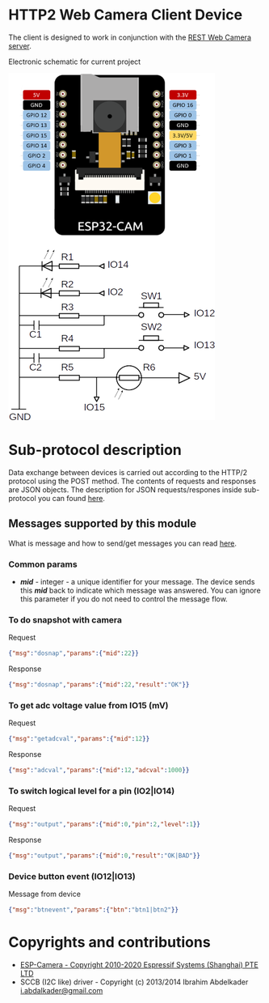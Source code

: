 # HTTP2 Web Camera Client Device
The client is designed to work in conjunction with the [REST Web Camera server](https://github.com/iLya2IK/wcwebcamserver).

Electronic schematic for current project

![alt text](https://github.com/iLya2IK/webcamdevice/blob/main/webcamdevicesample.png?raw=true)

# Sub-protocol description
Data exchange between devices is carried out according to the HTTP/2 protocol using the POST method. The contents of requests and responses are JSON objects. The description for JSON requests/respones inside sub-protocol you can found [here](https://github.com/iLya2IK/wcwebcamserver/wiki).

## Messages supported by this module

What is message and how to send/get messages you can read [here](https://github.com/iLya2IK/wcwebcamserver/wiki).

### Common params

* _**mid**_ - integer - a unique identifier for your message. The device sends this _**mid**_ back to indicate which message was answered. You can ignore this parameter if you do not need to control the message flow.

### To do snapshot with camera

Request

```json
{"msg":"dosnap","params":{"mid":22}}
```

Response

```json
{"msg":"dosnap","params":{"mid":22,"result":"OK"}}
```

### To get adc voltage value from IO15 (mV)

Request

```json
{"msg":"getadcval","params":{"mid":12}}
```

Response

```json
{"msg":"adcval","params":{"mid":12,"adcval":1000}}
```

### To switch logical level for a pin (IO2|IO14)

Request

```json
{"msg":"output","params":{"mid":0,"pin":2,"level":1}}
```

Response

```json
{"msg":"output","params":{"mid":0,"result":"OK|BAD"}}
```

### Device button event (IO12|IO13)

Message from device

```json
{"msg":"btnevent","params":{"btn":"btn1|btn2"}}
```

# Copyrights and contributions
* [ESP-Camera - Copyright 2010-2020 Espressif Systems (Shanghai) PTE LTD](https://github.com/espressif/esp32-camera)
* SCCB (I2C like) driver - Copyright (c) 2013/2014 Ibrahim Abdelkader <i.abdalkader@gmail.com>
